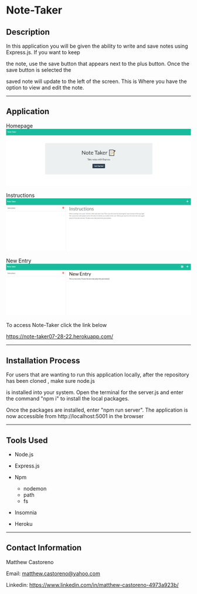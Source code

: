 # Note-Taker


## Description

In this application you will be given the ability to write and save notes using Express.js. If you want to keep 

the note, use the save button that appears next to the plus button. Once the  save button is selected the 

saved note will update to the left of the screen. This is Where you have the option to view and edit the note. 

---

## Application

Homepage
![Note-Taker](./Images/Home%20page.PNG)

Instructions
![Note-Taker](./Images/Instructions.PNG)

New Entry
![Note-Taker](./Images/New%20Entry.PNG)


To access Note-Taker click the link below

<https://note-taker07-28-22.herokuapp.com/>

---

## Installation Process

For users that are wanting to run this application locally, after the repository has been cloned , make sure node.js 

is installed into your system. Open the terminal for the server.js and enter the command "npm i" to install the local packages.

Once the packages are installed, enter "npm run server". The application is now accessible from http://localhost:5001 in the browser

---

## Tools Used

* Node.js

* Express.js

* Npm
  * nodemon
  * path
  * fs

* Insomnia

* Heroku

---

## Contact Information

Matthew Castoreno

Email: <matthew.castoreno@yahoo.com>

Linkedin: <https://www.linkedin.com/in/matthew-castoreno-4973a923b/>